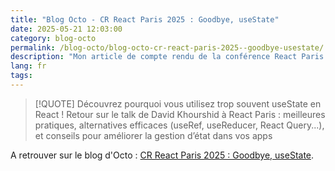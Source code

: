 ```yaml
---
title: "Blog Octo - CR React Paris 2025 : Goodbye, useState"
date: 2025-05-21 12:03:00
category: blog-octo
permalink: /blog-octo/blog-octo-cr-react-paris-2025--goodbye-usestate/
description: "Mon article de compte rendu de la conférence React Paris 2025 sur le blog Octo."
lang: fr
tags: 
---
```


>[!QUOTE]
>Découvrez pourquoi vous utilisez trop souvent useState en React ! Retour sur le talk de David Khourshid à React Paris : meilleures pratiques, alternatives efficaces (useRef, useReducer, React Query...), et conseils pour améliorer la gestion d’état dans vos apps

A retrouver sur le blog d'Octo : [CR React Paris 2025 : Goodbye, useState](https://blog.octo.com/cr-react-paris-2025--goodbye-usestate).
